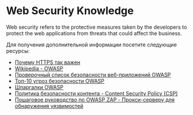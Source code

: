 # Web Security Knowledge

Web security refers to the protective measures taken by the developers to protect the web applications from threats that could affect the business.

Для получения дополнительной информации посетите следующие ресурсы:

- [Почему HTTPS так важен](https://developers.google.com/web/fundamentals/security/encrypt-in-transit/why-https)
- [Wikipedia - OWASP](https://en.wikipedia.org/wiki/OWASP)
- [Проверочный список безопасности веб-приложений OWASP](https://github.com/0xRadi/OWASP-Web-Checklist)
- [Топ-10 угроз безопасности OWASP](https://sucuri.net/guides/owasp-top-10-security-vulnerabilities-2021/)
- [Шпаргалки OWASP](https://cheatsheetseries.owasp.org/cheatsheets/AJAX_Security_Cheat_Sheet.html)
- [Политика безопасности контента - Content Security Policy (CSP)](https://developer.mozilla.org/en-US/docs/Web/HTTP/CSP)
- [Пошаговое руководство по OWASP ZAP - Прокси-серверу для обнаружения уязвимостей](https://www.youtube.com/playlist?list=PLH8n_ayg-60J9i3nsLybper-DR3zJw6Z5)
